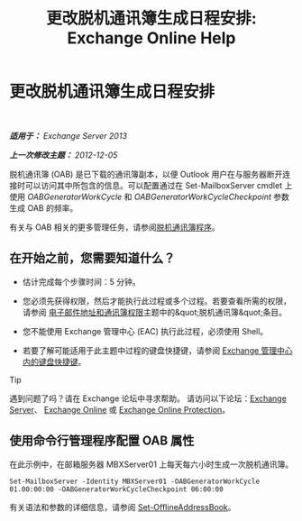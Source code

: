 ﻿---
title: '更改脱机通讯簿生成日程安排: Exchange Online Help'
TOCTitle: 更改脱机通讯簿生成日程安排
ms:assetid: d2b4d527-311e-442d-9f1f-54fac8371b80
ms:mtpsurl: https://technet.microsoft.com/zh-cn/library/Bb124719(v=EXCHG.150)
ms:contentKeyID: 50491610
ms.date: 05/23/2018
mtps_version: v=EXCHG.150
f1_keywords:
- Microsoft.Exchange.Management.SnapIn.Esm.OrganizationConfiguration.Mailbox.OfflineAddressBookGeneralPage
ms.translationtype: MT
---

# 更改脱机通讯簿生成日程安排

 

_**适用于：** Exchange Server 2013_

_**上一次修改主题：** 2012-12-05_

脱机通讯簿 (OAB) 是已下载的通讯簿副本，以便 Outlook 用户在与服务器断开连接时可以访问其中所包含的信息。可以配置通过在 Set-MailboxServer cmdlet 上使用 *OABGeneratorWorkCycle* 和 *OABGeneratorWorkCycleCheckpoint* 参数生成 OAB 的频率。

有关与 OAB 相关的更多管理任务，请参阅[脱机通讯簿程序](offline-address-book-procedures-exchange-2013-help.md)。

## 在开始之前，您需要知道什么？

  - 估计完成每个步骤时间：5 分钟。

  - 您必须先获得权限，然后才能执行此过程或多个过程。若要查看所需的权限，请参阅 [电子邮件地址和通讯簿权限](email-address-and-address-book-permissions-exchange-2013-help.md)主题中的\&quot;脱机通讯簿\&quot;条目。

  - 您不能使用 Exchange 管理中心 (EAC) 执行此过程，必须使用 Shell。

  - 若要了解可能适用于此主题中过程的键盘快捷键，请参阅 [Exchange 管理中心内的键盘快捷键](keyboard-shortcuts-in-the-exchange-admin-center-exchange-online-protection-help.md)。

> [!TIP]  
> 遇到问题了吗？请在 Exchange 论坛中寻求帮助。 请访问以下论坛：<a href="https://go.microsoft.com/fwlink/p/?linkid=60612">Exchange Server</a>、 <a href="https://go.microsoft.com/fwlink/p/?linkid=267542">Exchange Online</a> 或 <a href="https://go.microsoft.com/fwlink/p/?linkid=285351">Exchange Online Protection</a>。


## 使用命令行管理程序配置 OAB 属性

在此示例中，在邮箱服务器 MBXServer01 上每天每六小时生成一次脱机通讯簿。

    Set-MailboxServer -Identity MBXServer01 -OABGeneratorWorkCycle 01.00:00:00 -OABGeneratorWorkCycleCheckpoint 06:00:00 

有关语法和参数的详细信息，请参阅 [Set-OfflineAddressBook](https://technet.microsoft.com/zh-cn/library/aa996330\(v=exchg.150\))。


